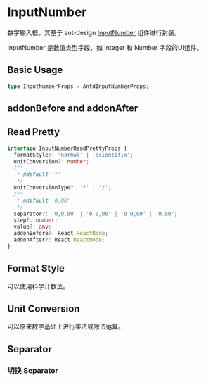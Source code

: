 # InputNumber

数字输入框。其基于 ant-design [InputNumber](https://ant.design/components/input-number/) 组件进行封装。

InputNumber 是数值类型字段，如 Integer 和 Number 字段的UI组件。

## Basic Usage

```ts
type InputNumberProps = AntdInputNumberProps;
```

<code src="./demos/new-demos/basic.tsx"></code>

## addonBefore and addonAfter

<code src="./demos/new-demos/addonBefore-addonAfter.tsx"></code>

## Read Pretty

```ts
interface InputNumberReadPrettyProps {
  formatStyle?: 'normal' | 'scientifix';
  unitConversion?: number;
  /**
   * @default '*'
   */
  unitConversionType?: '*' | '/';
  /**
   * @default '0.00'
   */
  separator?: '0,0.00' | '0.0,00' | '0 0,00' | '0.00';
  step?: number;
  value?: any;
  addonBefore?: React.ReactNode;
  addonAfter?: React.ReactNode;
}
```

<code src="./demos/new-demos/read-pretty.tsx"></code>

## Format Style

可以使用科学计数法。

<code src="./demos/new-demos/format-style.tsx"></code>

## Unit Conversion

可以原来数字基础上进行乘法或除法运算。

<code src="./demos/new-demos/unit-conversion.tsx"></code>

## Separator

<code src="./demos/new-demos/separator.tsx"></code>

### 切换 Separator

<code src="./demos/new-demos/changeSeparator.tsx"></code>

